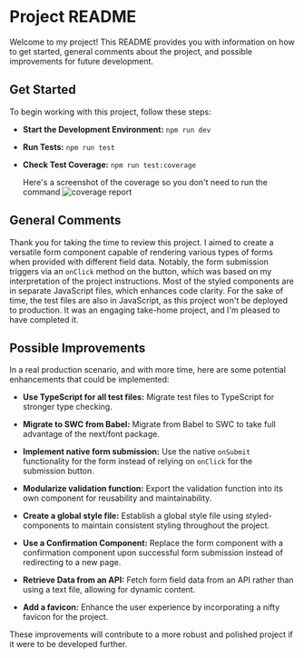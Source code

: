 # Project README

Welcome to my project! This README provides you with information on how to get started, general comments about the project, and possible improvements for future development.

## Get Started

To begin working with this project, follow these steps:

- **Start the Development Environment:**
  `npm run dev`

- **Run Tests:**
  `npm run test`

- **Check Test Coverage:**
  `npm run test:coverage`

  Here's a screenshot of the coverage so you don't need to run the command
  ![coverage report](/.coverage.png)

## General Comments

Thank you for taking the time to review this project. I aimed to create a versatile form component capable of rendering various types of forms when provided with different field data. Notably, the form submission triggers via an `onClick` method on the button, which was based on my interpretation of the project instructions. Most of the styled components are in separate JavaScript files, which enhances code clarity. For the sake of time, the test files are also in JavaScript, as this project won't be deployed to production. It was an engaging take-home project, and I'm pleased to have completed it.

## Possible Improvements

In a real production scenario, and with more time, here are some potential enhancements that could be implemented:

- **Use TypeScript for all test files:** Migrate test files to TypeScript for stronger type checking.

- **Migrate to SWC from Babel:** Migrate from Babel to SWC to take full advantage of the next/font package.

- **Implement native form submission:** Use the native `onSubmit` functionality for the form instead of relying on `onClick` for the submission button.

- **Modularize validation function:** Export the validation function into its own component for reusability and maintainability.

- **Create a global style file:** Establish a global style file using styled-components to maintain consistent styling throughout the project.

- **Use a Confirmation Component:** Replace the form component with a confirmation component upon successful form submission instead of redirecting to a new page.

- **Retrieve Data from an API:** Fetch form field data from an API rather than using a text file, allowing for dynamic content.

- **Add a favicon:** Enhance the user experience by incorporating a nifty favicon for the project.

These improvements will contribute to a more robust and polished project if it were to be developed further.
